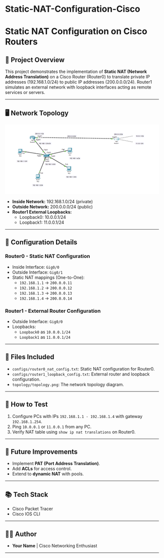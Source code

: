 # Static-NAT-Configuration-Cisco
# Static NAT Configuration on Cisco Routers

## 📡 Project Overview

This project demonstrates the implementation of **Static NAT (Network Address Translation)** on a Cisco Router (Router0) to translate private IP addresses (192.168.1.0/24) to public IP addresses (200.0.0.0/24). Router1 simulates an external network with loopback interfaces acting as remote services or servers.

---

## 🖥️ Network Topology

![Network Topology](topology/topology.png)

- **Inside Network:** 192.168.1.0/24 (private)
- **Outside Network:** 200.0.0.0/24 (public)
- **Router1 External Loopbacks:**
  - Loopback0: 10.0.0.1/24
  - Loopback1: 11.0.0.1/24

---

## 🔧 Configuration Details

### **Router0 - Static NAT Configuration**
- Inside Interface: `Gig0/0`
- Outside Interface: `Gig0/1`
- Static NAT mappings (One-to-One):
  - `192.168.1.1` → `200.0.0.11`
  - `192.168.1.2` → `200.0.0.12`
  - `192.168.1.3` → `200.0.0.13`
  - `192.168.1.4` → `200.0.0.14`

### **Router1 - External Router Configuration**
- Outside Interface: `Gig0/0`
- Loopbacks: 
  - `Loopback0` as `10.0.0.1/24`
  - `Loopback1` as `11.0.0.1/24`

---

## 📝 Files Included
- `configs/router0_nat_config.txt`: Static NAT configuration for Router0.
- `configs/router1_loopback_config.txt`: External router and loopback configuration.
- `topology/topology.png`: The network topology diagram.

---

## 🧪 How to Test

1. Configure PCs with IPs `192.168.1.1 - 192.168.1.4` with gateway `192.168.1.254`.
2. Ping `10.0.0.1` or `11.0.0.1` from any PC.
3. Verify NAT table using `show ip nat translations` on Router0.

---

## 🚀 Future Improvements
- Implement **PAT (Port Address Translation)**.
- Add **ACLs** for access control.
- Extend to **dynamic NAT** with pools.

---

## 📚 Tech Stack
- Cisco Packet Tracer
- Cisco IOS CLI

---

## 🧑‍💻 Author

- **Your Name** | Cisco Networking Enthusiast

---

